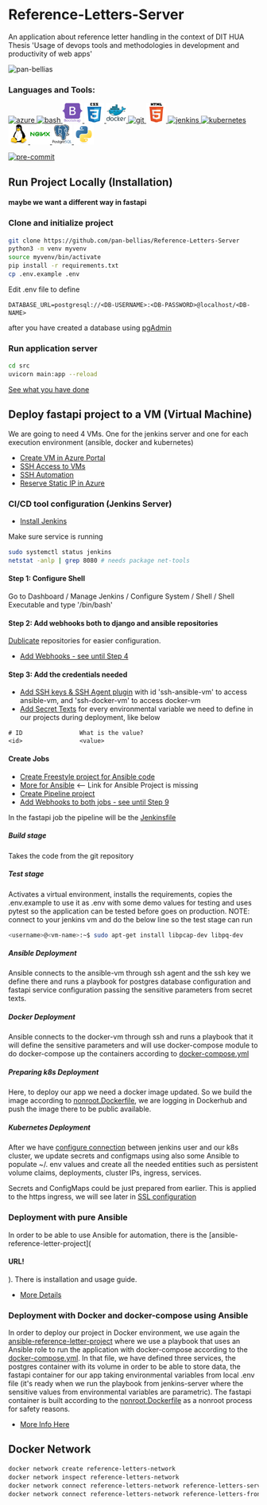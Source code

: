 # Reference-Letters-Server
An application about reference letter handling in the context of DIT HUA Thesis 'Usage of devops tools and methodologies in development and productivity of web apps'

<p align="left"> <img src="https://komarev.com/ghpvc/?username=pan-bellias&label=Profile%20views&color=0e75b6&style=flat" alt="pan-bellias" /> </p>

<h3 align="left">Languages and Tools:</h3>
<p align="left"> <a href="https://azure.microsoft.com/en-in/" target="_blank"> <img src="https://www.vectorlogo.zone/logos/microsoft_azure/microsoft_azure-icon.svg" alt="azure" width="40" height="40"/> </a> <a href="https://www.gnu.org/software/bash/" target="_blank"> <img src="https://www.vectorlogo.zone/logos/gnu_bash/gnu_bash-icon.svg" alt="bash" width="40" height="40"/> </a> <a href="https://getbootstrap.com" target="_blank"> <img src="https://raw.githubusercontent.com/devicons/devicon/master/icons/bootstrap/bootstrap-plain-wordmark.svg" alt="bootstrap" width="40" height="40"/> </a> <a href="https://www.w3schools.com/css/" target="_blank"> <img src="https://raw.githubusercontent.com/devicons/devicon/master/icons/css3/css3-original-wordmark.svg" alt="css3" width="40" height="40"/> </a>
<a href="https://www.docker.com/" target="_blank"> <img src="https://raw.githubusercontent.com/devicons/devicon/master/icons/docker/docker-original-wordmark.svg" alt="docker" width="40" height="40"/> </a>
<a href="https://git-scm.com/" target="_blank"> <img src="https://www.vectorlogo.zone/logos/git-scm/git-scm-icon.svg" alt="git" width="40" height="40"/> </a> <a href="https://www.w3.org/html/" target="_blank"> <img src="https://raw.githubusercontent.com/devicons/devicon/master/icons/html5/html5-original-wordmark.svg" alt="html5" width="40" height="40"/> </a> <a href="https://www.jenkins.io" target="_blank"> <img src="https://www.vectorlogo.zone/logos/jenkins/jenkins-icon.svg" alt="jenkins" width="40" height="40"/> </a> <a href="https://kubernetes.io" target="_blank"> <img src="https://www.vectorlogo.zone/logos/kubernetes/kubernetes-icon.svg" alt="kubernetes" width="40" height="40"/> </a> <a href="https://www.linux.org/" target="_blank"> <img src="https://raw.githubusercontent.com/devicons/devicon/master/icons/linux/linux-original.svg" alt="linux" width="40" height="40"/> </a> <a href="https://www.nginx.com" target="_blank"> <img src="https://raw.githubusercontent.com/devicons/devicon/master/icons/nginx/nginx-original.svg" alt="nginx" width="40" height="40"/> </a> <a href="https://www.postgresql.org" target="_blank"> <img src="https://raw.githubusercontent.com/devicons/devicon/master/icons/postgresql/postgresql-original-wordmark.svg" alt="postgresql" width="40" height="40"/> </a> <a href="https://www.python.org" target="_blank"> <img src="https://raw.githubusercontent.com/devicons/devicon/master/icons/python/python-original.svg" alt="python" width="40" height="40"/> </a>
</p>

[![pre-commit](https://img.shields.io/badge/pre--commit-enabled-brightgreen?logo=pre-commit&logoColor=white)](https://github.com/pre-commit/pre-commit)

## Run Project Locally (Installation)

#### maybe we want a different way in fastapi

### Clone and initialize project
```bash
git clone https://github.com/pan-bellias/Reference-Letters-Server
python3 -m venv myvenv
source myvenv/bin/activate
pip install -r requirements.txt
cp .env.example .env
```

Edit .env file to define
```vim
DATABASE_URL=postgresql://<DB-USERNAME>:<DB-PASSWORD>@localhost/<DB-NAME>
```
after you have created a database using [pgAdmin](https://www.youtube.com/watch?v=1wvDVBjNDys)

### Run application server
```bash
cd src
uvicorn main:app --reload
```

[See what you have done](http://127.0.0.1:8080/)

## Deploy fastapi project to a VM (Virtual Machine)

We are going to need 4 VMs. One for the jenkins server and one for each execution environment (ansible, docker and 
kubernetes)

* [Create VM in Azure Portal](https://docs.microsoft.com/en-us/azure/virtual-machines/linux/quick-create-portal)
* [SSH Access to VMs](https://help.skytap.com/connect-to-a-linux-vm-with-ssh.html)
* [SSH Automation](https://linuxize.com/post/using-the-ssh-config-file/)
* [Reserve Static IP in Azure](https://azure.microsoft.com/en-au/resources/videos/azure-friday-how-to-reserve-a-public-ip-range-in-azure-using-public-ip-prefix/)

### CI/CD tool configuration (Jenkins Server)

* [Install Jenkins](https://www.jenkins.io/doc/book/installing/linux/)

Make sure service is running
```bash
sudo systemctl status jenkins
netstat -anlp | grep 8080 # needs package net-tools
```

#### Step 1: Configure Shell
Go to Dashboard / Manage Jenkins / Configure System / Shell / Shell Executable and type '/bin/bash'

#### Step 2: Add webhooks both to django and ansible repositories
[Dublicate](https://docs.github.com/en/github/creating-cloning-and-archiving-repositories/creating-a-repository-on-github/duplicating-a-repository) repositories for easier configuration.

* [Add Webhooks - see until Step 4](https://www.blazemeter.com/blog/how-to-integrate-your-github-repository-to-your-jenkins-project)

#### Step 3: Add the credentials needed

* [Add SSH keys & SSH Agent plugin](https://plugins.jenkins.io/ssh-agent/) with id 'ssh-ansible-vm' to access 
ansible-vm, and 'ssh-docker-vm' to access docker-vm
* [Add Secret Texts](https://www.jenkins.io/doc/book/using/using-credentials/) for every environmental variable we 
need to define in our projects during deployment, like below

```nano
# ID                What is the value?
<id>                <value>
```

#### Create Jobs
* [Create Freestyle project for Ansible code](https://www.guru99.com/create-builds-jenkins-freestyle-project.html)
* [More for Ansible]() <-- Link for Ansible Project is missing
* [Create Pipeline project](https://www.jenkins.io/doc/pipeline/tour/hello-world/)
* [Add Webhooks to both jobs - see until Step 9](https://www.blazemeter.com/blog/how-to-integrate-your-github-repository-to-your-jenkins-project)

In the fastapi job the pipeline will be the [Jenkinsfile](Jenkinsfile)

##### Build stage
Takes the code from the git repository
##### Test stage
Activates a virtual environment, installs the requirements, copies the .env.example to use it as .env with some 
demo values for testing and uses pytest so the application can be tested before goes on production.
NOTE: connect to your jenkins vm and do the below line so the test stage can run
```bash
<username>@<vm-name>:~$ sudo apt-get install libpcap-dev libpq-dev
```
##### Ansible Deployment
Ansible connects to the ansible-vm through ssh agent and the ssh key we define there and runs a playbook for 
postgres database configuration and fastapi service configuration passing the sensitive parameters from secret texts.

##### Docker Deployment
Ansible connects to the docker-vm through ssh and runs a playbook that it will define the sensitive parameters and 
will use docker-compose module to do docker-compose up the containers according to [docker-compose.yml](docker-compose.yml)

##### Preparing k8s Deployment
Here, to deploy our app we need a docker image updated. So we build the image according to [nonroot.Dockerfile](nonroot.Dockerfile), we are logging in Dockerhub and push the image there to be public available.

##### Kubernetes Deployment
After we have [configure connection](https://github.com/pan-bellias/Reference-Letters-Service#connect-kubernetes-cluster-with-local-pc-orand-jenkins-server) 
between jenkins user and our k8s cluster, we update secrets and configmaps using also some Ansible to populate ~/.
env values and create all the needed entities such as persistent volume claims, deployments, cluster IPs, ingress, 
services.

Secrets and ConfigMaps could be just prepared from earlier. This is applied to the https ingress, we will see 
later in [SSL configuration](https://github.com/pan-bellias/Reference-Letters-Service#in-kubernetes-environment)

### Deployment with pure Ansible
In order to be able to use Ansible for automation, there is the [ansible-reference-letter-project](
#### URL!
). There is installation and usage guide.

* [More Details](https://github.com/pan-bellias/ansible-reference-letter-project#pure-ansible)

### Deployment with Docker and docker-compose using Ansible
In order to deploy our project in Docker environment, we use again the [ansible-reference-letter-project]() where we use a playbook that uses an Ansible role to run the application 
with docker-compose according to the [docker-compose.yml](docker-compose.yml). In that file, we have defined three 
services, the postgres container with its volume in order to be able to store data, the fastapi container for our 
app taking environmental variables from local .env file (it's ready when we run the playbook from jenkins-server 
where the sensitive values from environmental variables are parametric). The fastapi container is built according 
to the [nonroot.Dockerfile](nonroot.Dockerfile) as a nonroot process for safety reasons.

* [More Info Here](https://github.com/pan-bellias/ansible-reference-letter#ansible--docker)

## Docker Network
```bash
docker network create reference-letters-network
docker network inspect reference-letters-network
docker network connect reference-letters-network reference-letters-server-nginx-1
docker network connect reference-letters-network reference-letters-frontend-app
```
